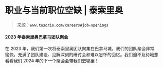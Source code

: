 <!--yml

类别：未分类

日期：2024-05-27 14:50:13

-->

# 职业与当前职位空缺 | 泰索里奥

> 来源：[`www.tesorio.com/careers#job-openings`](https://www.tesorio.com/careers#job-openings)

#### 2023 年泰索里奥巴拿马团队聚会

在 2023 年，我们第一次将泰索里奥团队聚集在巴拿马城。我们的团队聚会非常愉快，充满了团队建设、见解深刻的研讨会和难以忘怀的回忆。我们迫不及待地想看看我们 2024 年的下一个聚会会带我们去哪里！
